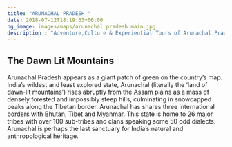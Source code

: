 ```yaml
---
title: "ARUNACHAL PRADESH "
date: 2018-07-12T18:19:33+06:00
bg_image: images/maps/arunachal pradesh main.jpg
description : "Adventure,Culture & Experiential Tours of Arunachal Pradesh"
---
```


## The Dawn Lit Mountains

Arunachal Pradesh appears as a giant patch of green on the country’s map. India’s wildest and least explored state, Arunachal (literally the ‘land of dawn-lit mountains’) rises abruptly from the Assam plains as a mass of densely forested and impossibly steep hills, culminating in snowcapped peaks along the Tibetan border. Arunachal has shares three international borders with Bhutan, Tibet and Myanmar. This state is home to 26 major tribes with over 100 sub-tribes and clans speaking some 50 odd dialects. Arunachal is perhaps the last sanctuary for India’s natural and anthropological heritage.